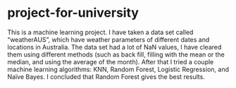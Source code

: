 # project-for-university

This is a machine learning project.
I have taken a data set called “weatherAUS”, which have weather parameters of different dates and locations in Australia.
The data set had a lot of NaN values, I have cleared them using different methods (such as back fill, filling with the mean or the median, and using the average of the month). 
After that I tried a couple machine learning algorithms: KNN, Random Forest, Logistic Regression, and Naïve Bayes.
I concluded that Random Forest gives the best results.
